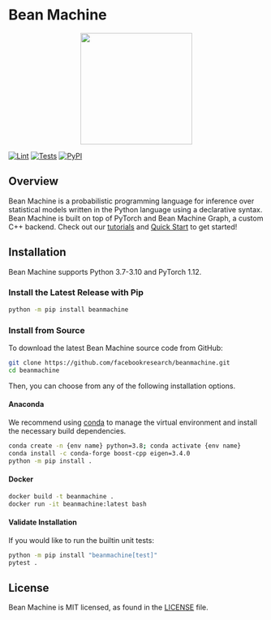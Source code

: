 # Bean Machine
<div align="center">
  <a href="http://beanmachine.org"> <img width="220px" height="220px" src="https://beanmachine.org/img/beanmachine.svg"></a>
</div>

[![Lint](https://github.com/facebookresearch/beanmachine/actions/workflows/lint.yml/badge.svg)](https://github.com/facebookresearch/beanmachine/actions/workflows/lint.yml)
[![Tests](https://github.com/facebookresearch/beanmachine/actions/workflows/test.yml/badge.svg)](https://github.com/facebookresearch/beanmachine/actions/workflows/test.yml)
[![PyPI](https://img.shields.io/pypi/v/beanmachine)](https://pypi.org/project/beanmachine)


## Overview

Bean Machine is a probabilistic programming language for inference over statistical models written in the Python language using a declarative syntax. Bean Machine is built on top of PyTorch and Bean Machine Graph, a custom C++ backend.
Check out our [tutorials](https://beanmachine.org/docs/overview/tutorials/Coin_flipping/CoinFlipping/) and [Quick Start](https://beanmachine.org/docs/overview/quick_start/) to get started!

## Installation
Bean Machine supports Python 3.7-3.10 and PyTorch 1.12.

### Install the Latest Release with Pip

```bash
python -m pip install beanmachine
```

### Install from Source

To download the latest Bean Machine source code from GitHub:

```bash
git clone https://github.com/facebookresearch/beanmachine.git
cd beanmachine
```

Then, you can choose from any of the following installation options.

#### Anaconda

We recommend using [conda](https://docs.conda.io/en/latest/) to manage the virtual environment and install the necessary build dependencies.

```bash
conda create -n {env name} python=3.8; conda activate {env name}
conda install -c conda-forge boost-cpp eigen=3.4.0
python -m pip install .
```

#### Docker

```bash
docker build -t beanmachine .
docker run -it beanmachine:latest bash
```

#### Validate Installation

If you would like to run the builtin unit tests:

```bash
python -m pip install "beanmachine[test]"
pytest .
```

## License
Bean Machine is MIT licensed, as found in the [LICENSE](LICENSE) file.
